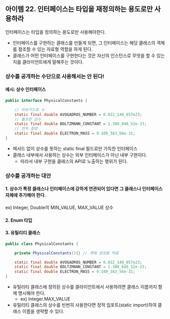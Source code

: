## 아이템 22. 인터페이스는 타입을 재정의하는 용도로만 사용하라

인터페이스는 타입을 정의하는 용도로만 사용해야한다.
- 인터페이스를 구현하는 클래스를 만들게 되면, 그 인터페이스는 해당 클래스의 객체를 참조할 수 있는 자료형 역할을 하게 된다.
- 클래스가 어떤 인터페이스를 구현한다는 것은 자신의 인스턴스로 무엇을 할 수 있는지를 클라이언트에게 말해주는 것이다.

### 상수를 공개하는 수단으로 사용해서는 안 된다!
#### 예시: 상수 인터페이스
```java
public interface PhysicalConstants {

    // 아보가드로 수
    static final double AVOGADROS_NUMBER = 6.022_140_857e23;
    // 볼츠만 상수
    static final double BOLTZMANN_CONSTANT = 1.380_648_52e-23;
    // 전자 질량
    static final double ELECTRON_MASS = 9.109_383_56e-31;
}
```
- 메서드 없이 상수를 뜻하는 static final 필드로만 가득찬 인터페이스
- 클래스 내부에서 사용하는 상수는 외부 인터페이스가 아닌 내부 구현이다.
   - 따라서 내부 구현을 클래스의 API로 노출하는 행위가 된다.

### 상수를 공개하는 대안
#### 1. 상수가 특정 클래스나 인터페이스에 강하게 연관되어 있다면 그 클래스나 인터페이스 자체에 추가해야 한다.
ex) Integer, Double의 MIN_VALUE, MAX_VALUE 상수

#### 2. Enum 타입
#### 3. 유틸리티 클래스
```java
public class PhysicalConstants {

    private PhysicalConstants(){} // 객체 생성을 막음

    static final double AVOGADROS_NUMBER = 6.022_140_857e23;
    static final double BOLTZMANN_CONSTANT = 1.380_648_52e-23;
    static final double ELECTRON_MASS = 9.109_383_56e-31;
}
```
- 유틸리티 클래스에 정의된 상수를 클라이언트에서 사용하려면 클래스 이름까지 함께 명시해야 한다.
   - ex) Integer.MAX_VALUE
- 유틸리티 클래스의 상수를 빈번히 사용한다면 정적 임포트(static import)하여 클래스 이름을 생략할 수 있다.
